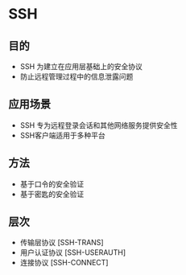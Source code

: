 # SSH
## 目的
- SSH 为建立在应用层基础上的安全协议
- 防止远程管理过程中的信息泄露问题
## 应用场景
- SSH 专为远程登录会话和其他网络服务提供安全性
- SSH客户端适用于多种平台

## 方法
- 基于口令的安全验证
- 基于密匙的安全验证

## 层次
- 传输层协议 [SSH-TRANS]
- 用户认证协议 [SSH-USERAUTH]
- 连接协议 [SSH-CONNECT]

